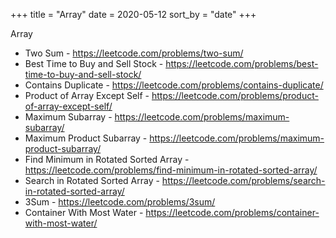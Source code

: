 +++
title = "Array"
date = 2020-05-12
sort_by = "date"
+++

Array

- Two Sum - <https://leetcode.com/problems/two-sum/>
- Best Time to Buy and Sell Stock - <https://leetcode.com/problems/best-time-to-buy-and-sell-stock/>
- Contains Duplicate - <https://leetcode.com/problems/contains-duplicate/>
- Product of Array Except Self - <https://leetcode.com/problems/product-of-array-except-self/>
- Maximum Subarray - <https://leetcode.com/problems/maximum-subarray/>
- Maximum Product Subarray - <https://leetcode.com/problems/maximum-product-subarray/>
- Find Minimum in Rotated Sorted Array - <https://leetcode.com/problems/find-minimum-in-rotated-sorted-array/>
- Search in Rotated Sorted Array - <https://leetcode.com/problems/search-in-rotated-sorted-array/>
- 3Sum - <https://leetcode.com/problems/3sum/>
- Container With Most Water - <https://leetcode.com/problems/container-with-most-water/>
